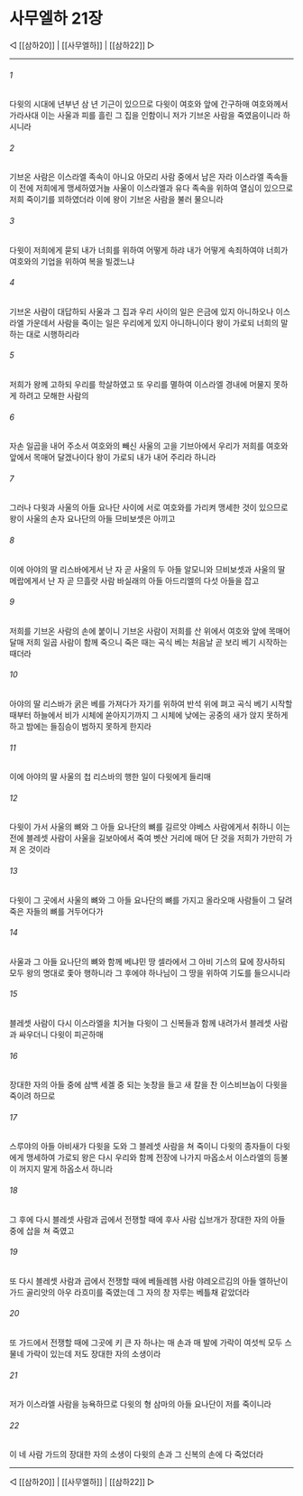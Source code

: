 # 사무엘하 21장

◁ [[삼하20]] | [[사무엘하]] | [[삼하22]] ▷
***

###### 1
다윗의 시대에 년부년 삼 년 기근이 있으므로 다윗이 여호와 앞에 간구하매 여호와께서 가라사대 이는 사울과 피를 흘린 그 집을 인함이니 저가 기브온 사람을 죽였음이니라 하시니라

###### 2
기브온 사람은 이스라엘 족속이 아니요 아모리 사람 중에서 남은 자라 이스라엘 족속들이 전에 저희에게 맹세하였거늘 사울이 이스라엘과 유다 족속을 위하여 열심이 있으므로 저희 죽이기를 꾀하였더라 이에 왕이 기브온 사람을 불러 물으니라

###### 3
다윗이 저희에게 묻되 내가 너희를 위하여 어떻게 하랴 내가 어떻게 속죄하여야 너희가 여호와의 기업을 위하여 복을 빌겠느냐

###### 4
기브온 사람이 대답하되 사울과 그 집과 우리 사이의 일은 은금에 있지 아니하오나 이스라엘 가운데서 사람을 죽이는 일은 우리에게 있지 아니하니이다 왕이 가로되 너희의 말하는 대로 시행하리라

###### 5
저희가 왕께 고하되 우리를 학살하였고 또 우리를 멸하여 이스라엘 경내에 머물지 못하게 하려고 모해한 사람의

###### 6
자손 일곱을 내어 주소서 여호와의 빼신 사울의 고을 기브아에서 우리가 저희를 여호와 앞에서 목매어 달겠나이다 왕이 가로되 내가 내어 주리라 하니라

###### 7
그러나 다윗과 사울의 아들 요나단 사이에 서로 여호와를 가리켜 맹세한 것이 있으므로 왕이 사울의 손자 요나단의 아들 므비보셋은 아끼고

###### 8
이에 아야의 딸 리스바에게서 난 자 곧 사울의 두 아들 알모니와 므비보셋과 사울의 딸 메랍에게서 난 자 곧 므흘랏 사람 바실래의 아들 아드리엘의 다섯 아들을 잡고

###### 9
저희를 기브온 사람의 손에 붙이니 기브온 사람이 저희를 산 위에서 여호와 앞에 목매어 달매 저희 일곱 사람이 함께 죽으니 죽은 때는 곡식 베는 처음날 곧 보리 베기 시작하는 때더라

###### 10
아야의 딸 리스바가 굵은 베를 가져다가 자기를 위하여 반석 위에 펴고 곡식 베기 시작할 때부터 하늘에서 비가 시체에 쏟아지기까지 그 시체에 낮에는 공중의 새가 앉지 못하게 하고 밤에는 들짐승이 범하지 못하게 한지라

###### 11
이에 아야의 딸 사울의 첩 리스바의 행한 일이 다윗에게 들리매

###### 12
다윗이 가서 사울의 뼈와 그 아들 요나단의 뼈를 길르앗 야베스 사람에게서 취하니 이는 전에 블레셋 사람이 사울을 길보아에서 죽여 벳산 거리에 매어 단 것을 저희가 가만히 가져 온 것이라

###### 13
다윗이 그 곳에서 사울의 뼈와 그 아들 요나단의 뼈를 가지고 올라오매 사람들이 그 달려 죽은 자들의 뼈를 거두어다가

###### 14
사울과 그 아들 요나단의 뼈와 함께 베냐민 땅 셀라에서 그 아비 기스의 묘에 장사하되 모두 왕의 명대로 좇아 행하니라 그 후에야 하나님이 그 땅을 위하여 기도를 들으시니라

###### 15
블레셋 사람이 다시 이스라엘을 치거늘 다윗이 그 신복들과 함께 내려가서 블레셋 사람과 싸우더니 다윗이 피곤하매

###### 16
장대한 자의 아들 중에 삼백 세겔 중 되는 놋창을 들고 새 칼을 찬 이스비브놉이 다윗을 죽이려 하므로

###### 17
스루야의 아들 아비새가 다윗을 도와 그 블레셋 사람을 쳐 죽이니 다윗의 종자들이 다윗에게 맹세하여 가로되 왕은 다시 우리와 함께 전장에 나가지 마옵소서 이스라엘의 등불이 꺼지지 말게 하옵소서 하니라

###### 18
그 후에 다시 블레셋 사람과 곱에서 전쟁할 때에 후사 사람 십브개가 장대한 자의 아들 중에 삽을 쳐 죽였고

###### 19
또 다시 블레셋 사람과 곱에서 전쟁할 때에 베들레헴 사람 야레오르김의 아들 엘하난이 가드 골리앗의 아우 라흐미를 죽였는데 그 자의 창 자루는 베틀채 같았더라

###### 20
또 가드에서 전쟁할 때에 그곳에 키 큰 자 하나는 매 손과 매 발에 가락이 여섯씩 모두 스물네 가락이 있는데 저도 장대한 자의 소생이라

###### 21
저가 이스라엘 사람을 능욕하므로 다윗의 형 삼마의 아들 요나단이 저를 죽이니라

###### 22
이 네 사람 가드의 장대한 자의 소생이 다윗의 손과 그 신복의 손에 다 죽었더라

***
◁ [[삼하20]] | [[사무엘하]] | [[삼하22]] ▷